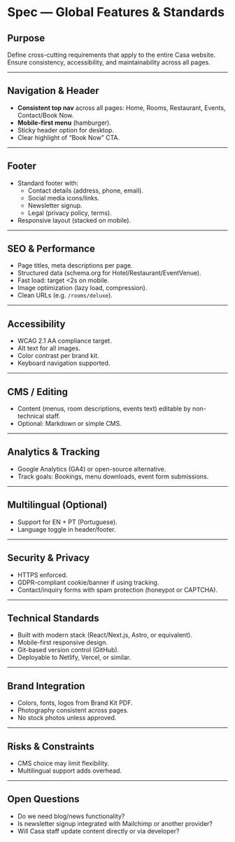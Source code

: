 # Spec — Global Features & Standards

## Purpose
Define cross-cutting requirements that apply to the entire Casa website. Ensure consistency, accessibility, and maintainability across all pages.

---

## Navigation & Header
- **Consistent top nav** across all pages: Home, Rooms, Restaurant, Events, Contact/Book Now.
- **Mobile-first menu** (hamburger).
- Sticky header option for desktop.
- Clear highlight of “Book Now” CTA.

---

## Footer
- Standard footer with:
  - Contact details (address, phone, email).
  - Social media icons/links.
  - Newsletter signup.
  - Legal (privacy policy, terms).
- Responsive layout (stacked on mobile).

---

## SEO & Performance
- Page titles, meta descriptions per page.
- Structured data (schema.org for Hotel/Restaurant/EventVenue).
- Fast load: target <2s on mobile.
- Image optimization (lazy load, compression).
- Clean URLs (e.g. `/rooms/deluxe`).

---

## Accessibility
- WCAG 2.1 AA compliance target.
- Alt text for all images.
- Color contrast per brand kit.
- Keyboard navigation supported.

---

## CMS / Editing
- Content (menus, room descriptions, events text) editable by non-technical staff.
- Optional: Markdown or simple CMS.

---

## Analytics & Tracking
- Google Analytics (GA4) or open-source alternative.
- Track goals: Bookings, menu downloads, event form submissions.

---

## Multilingual (Optional)
- Support for EN + PT (Portuguese).
- Language toggle in header/footer.

---

## Security & Privacy
- HTTPS enforced.
- GDPR-compliant cookie/banner if using tracking.
- Contact/inquiry forms with spam protection (honeypot or CAPTCHA).

---

## Technical Standards
- Built with modern stack (React/Next.js, Astro, or equivalent).
- Mobile-first responsive design.
- Git-based version control (GitHub).
- Deployable to Netlify, Vercel, or similar.

---

## Brand Integration
- Colors, fonts, logos from Brand Kit PDF.
- Photography consistent across pages.
- No stock photos unless approved.

---

## Risks & Constraints
- CMS choice may limit flexibility.
- Multilingual support adds overhead.

---

## Open Questions
- Do we need blog/news functionality?  
- Is newsletter signup integrated with Mailchimp or another provider?  
- Will Casa staff update content directly or via developer?
